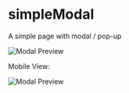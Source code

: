 # simpleModal
A simple page with modal / pop-up

![Modal Preview](/StickyNavbar1.gif)

Mobile View:

![Modal Preview](/StickyNavbar2.gif)
